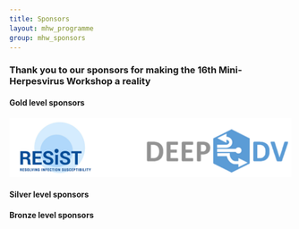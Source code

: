 ```yaml
---
title: Sponsors
layout: mhw_programme
group: mhw_sponsors
---
```


### Thank you to our sponsors for making the 16th Mini-Herpesvirus Workshop a reality

#### Gold level sponsors

<img class="img-fluid" src="/static/img/mhw/gold.jpg" alt="Gold Sponsors">

#### Silver level sponsors


#### Bronze level sponsors


